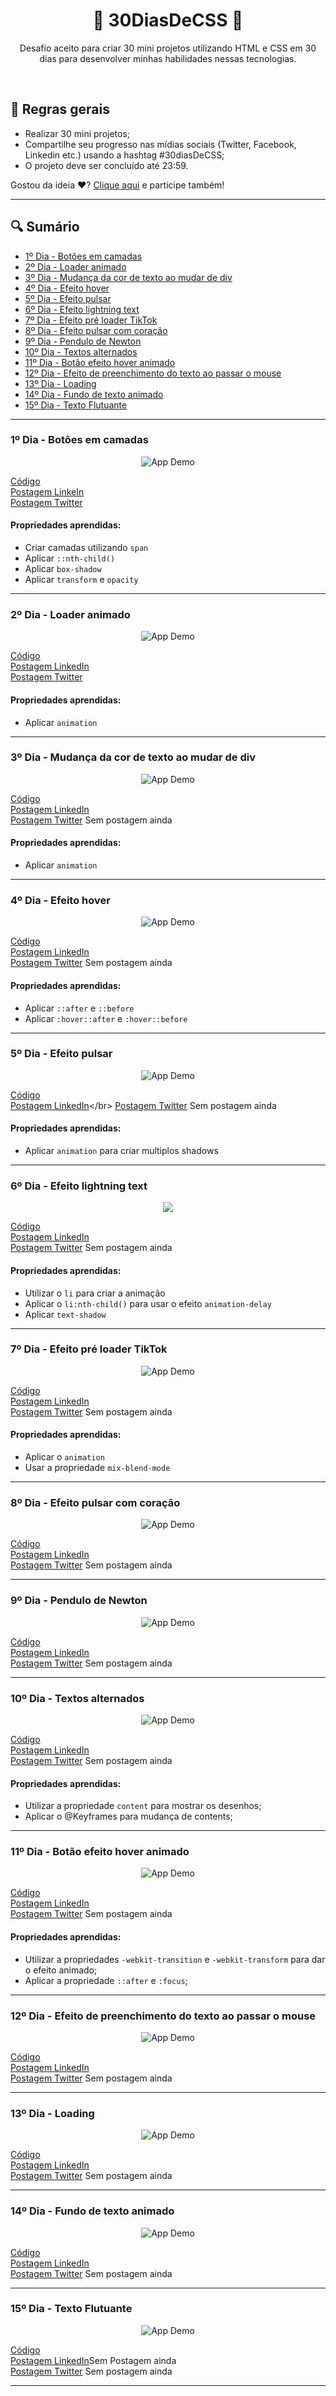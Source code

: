 <h1 align="center"> 🚀 30DiasDeCSS 🚀 </h1>

<p align="center"> Desafio aceito para criar 30 mini projetos utilizando HTML e CSS em 30 dias para desenvolver minhas habilidades nessas tecnologias. </p></br>

<h2>📜 Regras gerais </h2>

- Realizar 30 mini projetos;
- Compartilhe seu progresso nas mídias sociais (Twitter, Facebook, Linkedin etc.) usando a hashtag #30diasDeCSS;
- O projeto deve ser concluído até 23:59.

Gostou da ideia ❤️? [Clique aqui](https://github.com/MilenaCarecho/30diasDeCSS/issues/1) e participe também!

---

<h2>🔍 Sumário </h2>

- [1º Dia - Botões em camadas](#id01)
- [2º Dia - Loader animado](#id02)
- [3º Dia - Mudança da cor de texto ao mudar de div](#id03)
- [4º Dia - Efeito hover](#id04)
- [5º Dia - Efeito pulsar](#id05)
- [6º Dia - Efeito lightning text](#id06)
- [7º Dia - Efeito pré loader TikTok](#id07)
- [8º Dia - Efeito pulsar com coração](#id08)
- [9º Dia - Pendulo de Newton](#id09)
- [10º Dia - Textos alternados](#id10)
- [11º Dia - Botão efeito hover animado](#id11)
- [12º Dia - Efeito de preenchimento do texto ao passar o mouse](#id12)
- [13º Dia - Loading](#id13)
- [14º Dia - Fundo de texto animado](#id14)
- [15º Dia - Texto Flutuante](#id15)

---

<h3>1º Dia - Botões em camadas <a name="id01"></a></h3>
<p align="center">
<img alt="App Demo" src="https://res.cloudinary.com/dl8ykwsem/image/upload/v1600196297/day1_xjatpk.gif">
</p>

[Código](https://github.com/LuzianeFreitas/30DiasDeCSS/tree/master/Desafios/Dia%201) </br>
[Postagem LinkeIn](https://www.linkedin.com/posts/freitasluziane_30diasdecss-css-html-activity-6712115536014262272-WBmI)</br>
[Postagem Twitter](https://twitter.com/FreiLuziane/status/1313560508289683458?s=20)

<h4>Propriedades aprendidas:</h4>

- Criar camadas utilizando ``` span ```
- Aplicar ```::nth-child()```
- Aplicar ```box-shadow```
- Aplicar ```transform``` e ```opacity```

---

<h3>2º Dia - Loader animado <a name="id02"></a></h3>
<p align="center">
<img alt="App Demo" src="https://res.cloudinary.com/dl8ykwsem/image/upload/v1600361166/loaderanimation_pjusoe.gif">
</p>

[Código](https://github.com/LuzianeFreitas/30DiasDeCSS/tree/master/Desafios/Dia%202) </br>
[Postagem LinkedIn](https://www.linkedin.com/posts/freitasluziane_30diasdecss-css-html-activity-6712407989959102464-vVfr)</br>
[Postagem Twitter](https://twitter.com/FreiLuziane/status/1314008110432952322?s=20)

<h4>Propriedades aprendidas:</h4>

- Aplicar ```animation```

---

<h3>3º Dia - Mudança da cor de texto ao mudar de div <a name="id03"></a></h3>
<p align="center">
<img alt="App Demo" src="https://res.cloudinary.com/dl8ykwsem/image/upload/v1600702837/mudancacordetexto_c9tjhs.gif">
</p>

[Código](https://github.com/LuzianeFreitas/30DiasDeCSS/tree/master/Desafios/Dia%203) </br>
[Postagem LinkedIn](https://www.linkedin.com/posts/freitasluziane_30diasdecss-devgirl-developer-activity-6713853889684348928-W55G)</br>
[Postagem Twitter]() Sem postagem ainda

<h4>Propriedades aprendidas:</h4>

- Aplicar ```animation```

---

<h3>4º Dia - Efeito hover <a name="id04"></a></h3>
<p align="center">
<img alt="App Demo" src="https://res.cloudinary.com/dl8ykwsem/image/upload/v1600705794/efeitohover_numajg.gif">
</p>

[Código](https://github.com/LuzianeFreitas/30DiasDeCSS/tree/master/Desafios/Dia%204) </br>
[Postagem LinkedIn](https://www.linkedin.com/posts/freitasluziane_30diasdecss-devgirl-developer-activity-6713853889684348928-W55G)</br>
[Postagem Twitter]() Sem postagem ainda

<h4>Propriedades aprendidas:</h4>

- Aplicar ```::after``` e ```::before```
- Aplicar ```:hover::after``` e ```:hover::before```

---

<h3>5º Dia - Efeito pulsar <a name="id05"></a></h3>
<p align="center">
<img alt="App Demo" src="https://res.cloudinary.com/dl8ykwsem/image/upload/v1600873069/efeitopulsar_vhemuc.gif">
</p>

[Código](https://github.com/LuzianeFreitas/30DiasDeCSS/tree/master/Desafios/Dia%205)</br>
[Postagem LinkedIn](https://www.linkedin.com/posts/freitasluziane_30diasdecss-frontend-webdevelopment-activity-6714580640873926657-XeP_)</br>
[Postagem Twitter]() Sem postagem ainda

<h4>Propriedades aprendidas:</h4>

- Aplicar ```animation``` para criar multiplos shadows

---

<h3>6º Dia - Efeito lightning text <a name="id06"></a></h3>
<p align="center">
 <img style="max-width:300px;" src="https://cdn.loom.com/sessions/thumbnails/5fdc8c6f770c4eaf9de9323becb32e33-with-play.gif">
</p>

[Código](https://github.com/LuzianeFreitas/30DiasDeCSS/tree/master/Desafios/Dia%206)</br>
[Postagem LinkedIn](https://www.linkedin.com/posts/freitasluziane_30diasdecss-activity-6714652096441987072-11IW)</br>
[Postagem Twitter]() Sem postagem ainda

<h4>Propriedades aprendidas:</h4>

- Utilizar o ```li``` para criar a animação
- Aplicar o ```li:nth-child()``` para usar o efeito ```animation-delay``` 
- Aplicar ```text-shadow```

---

<h3>7º Dia - Efeito pré loader TikTok <a name="id07"></a></h3>
<p align="center">
  <img alt="App Demo" src="https://j.gifs.com/3QAwnx.gif">
</p>

[Código](https://github.com/LuzianeFreitas/30DiasDeCSS/tree/master/Desafios/Dia%207)</br>
[Postagem LinkedIn](https://www.linkedin.com/posts/freitasluziane_30diasdecss-css-html-activity-6716414856750280704-TtK3)</br>
[Postagem Twitter]() Sem postagem ainda

<h4>Propriedades aprendidas:</h4>

- Aplicar o ```animation```
- Usar a propriedade ```mix-blend-mode```

---

<h3>8º Dia - Efeito pulsar com coração <a name="id08"></a></h3>
<p align="center">
  <img alt="App Demo" src="https://j.gifs.com/XLJYKl.gif">
</p>

[Código](https://github.com/LuzianeFreitas/30DiasDeCSS/tree/master/Desafios/Dia%208)</br>
[Postagem LinkedIn](https://www.linkedin.com/posts/freitasluziane_30diasdecss-activity-6717523512984170496-zIlq)</br>
[Postagem Twitter]() Sem postagem ainda

---

<h3>9º Dia - Pendulo de Newton <a name="id09"></a></h3>
<p align="center">
  <img alt="App Demo" src="https://j.gifs.com/jZ3Jkv.gif">
</p>

[Código](https://github.com/LuzianeFreitas/30DiasDeCSS/tree/master/Desafios/Dia%209)</br>
[Postagem LinkedIn](https://www.linkedin.com/posts/freitasluziane_30diasdecss-activity-6717523996067315712-zEu0)</br>
[Postagem Twitter]() Sem postagem ainda

---

<h3>10º Dia - Textos alternados <a name="id10"></a></h3>
<p align="center">
  <img alt="App Demo" src="https://j.gifs.com/mO39Vn.gif">
</p>

[Código](https://github.com/LuzianeFreitas/30DiasDeCSS/tree/master/Desafios/Dia%2010)</br>
[Postagem LinkedIn](https://www.linkedin.com/posts/freitasluziane_30diasdecss-activity-6719055023227105280-FTSC)</br>
[Postagem Twitter]() Sem postagem ainda

<h4>Propriedades aprendidas:</h4>

- Utilizar a propriedade ```content``` para mostrar os desenhos;
- Aplicar o @Keyframes para mudança de contents;

---

<h3>11º Dia - Botão efeito hover animado <a name="id11"></a></h3>
<p align="center">
  <img alt="App Demo" src="https://j.gifs.com/81Jno2.gif">
</p>

[Código](https://github.com/LuzianeFreitas/30DiasDeCSS/tree/master/Desafios/Dia%2011)</br>
[Postagem LinkedIn](https://www.linkedin.com/posts/freitasluziane_30diasdecss-activity-6719322268230565888-2wwe)</br>
[Postagem Twitter]() Sem postagem ainda

<h4>Propriedades aprendidas:</h4>

- Utilizar a propriedades ```-webkit-transition``` e ```-webkit-transform``` para dar o efeito animado;
- Aplicar a propriedade ```::after``` e ```:focus```;

---

<h3>12º Dia - Efeito de preenchimento do texto ao passar o mouse <a name="id12"></a></h3>
<p align="center">
  <img alt="App Demo" src="https://j.gifs.com/p83ALN.gif">
</p>

[Código](https://github.com/LuzianeFreitas/30DiasDeCSS/tree/master/Desafios/Dia%2012)</br>
[Postagem LinkedIn](https://www.linkedin.com/posts/freitasluziane_30diasdecss-css-dev-activity-6740619800357203968-xZD7)</br>
[Postagem Twitter]() Sem postagem ainda

---

<h3>13º Dia - Loading <a name="id13"></a></h3>
<p align="center">
  <img alt="App Demo" src="https://j.gifs.com/ROEj90.gif">
</p>

[Código](https://github.com/LuzianeFreitas/30DiasDeCSS/tree/master/Desafios/Dia%2013)</br>
[Postagem LinkedIn](https://www.linkedin.com/posts/freitasluziane_30diasdecss-css-dev-activity-6742178523307421697-OJtK)</br>
[Postagem Twitter]() Sem postagem ainda

---

<h3>14º Dia - Fundo de texto animado <a name="id14"></a></h3>
<p align="center">
  <img alt="App Demo" src="https://j.gifs.com/lxqEK1.gif">
</p>

[Código](https://github.com/LuzianeFreitas/30DiasDeCSS/tree/master/Desafios/Dia%2014)</br>
[Postagem LinkedIn](https://www.linkedin.com/posts/freitasluziane_30diasdecss-css-dev-activity-6742410928731541505-rmzL)</br>
[Postagem Twitter]() Sem postagem ainda

---

<h3>15º Dia - Texto Flutuante <a name="id15"></a></h3>
<p align="center">
  <img alt="App Demo" src="https://j.gifs.com/yoVOGw.gif">
</p>

[Código](https://github.com/LuzianeFreitas/30DiasDeCSS/tree/master/Desafios/Dia%2015)</br>
[Postagem LinkedIn]()Sem Postagem ainda</br>
[Postagem Twitter]() Sem postagem ainda

---

